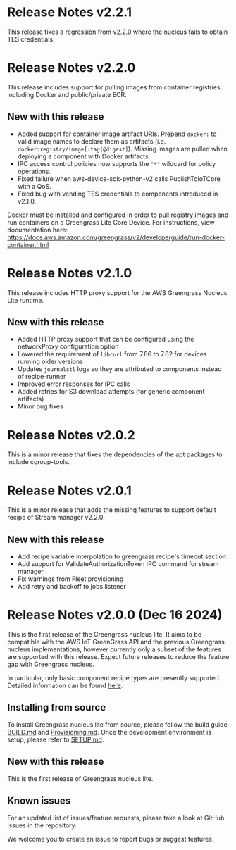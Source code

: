 # Release Notes v2.2.1

This release fixes a regression from v2.2.0 where the nucleus fails to obtain
TES credentials.

# Release Notes v2.2.0

This release includes support for pulling images from container registries,
including Docker and public/private ECR.

## New with this release

- Added support for container image artifact URIs. Prepend `docker:` to valid
  image names to declare them as artifacts (i.e.
  `docker:registry/image[:tag|@digest]`). Missing images are pulled when
  deploying a component with Docker artifacts.
- IPC access control policies now supports the `"*"` wildcard for policy
  operations.
- Fixed failure when aws-device-sdk-python-v2 calls PublishToIoTCore with a QoS.
- Fixed bug with vending TES credentials to components introduced in v2.1.0.

Docker must be installed and configured in order to pull registry images and run
containers on a Greengrass Lite Core Device. For instructions, view
documentation here:
https://docs.aws.amazon.com/greengrass/v2/developerguide/run-docker-container.html

# Release Notes v2.1.0

This release includes HTTP proxy support for the AWS Greengrass Nucleus Lite
runtime.

## New with this release

- Added HTTP proxy support that can be configured using the networkProxy
  configuration option
- Lowered the requirement of `libcurl` from 7.86 to 7.82 for devices running
  older versions
- Updates `journalctl` logs so they are attributed to components instead of
  recipe-runner
- Improved error responses for IPC calls
- Added retries for S3 download attempts (for generic component artifacts)
- Minor bug fixes

# Release Notes v2.0.2

This is a minor release that fixes the dependencies of the apt packages to
include cgroup-tools.

# Release Notes v2.0.1

This is a minor release that adds the missing features to support default recipe
of Stream manager v2.2.0.

## New with this release

- Add recipe variable interpolation to greengrass recipe's timeout section
- Add support for ValidateAuthorizationToken IPC command for stream manager
- Fix warnings from Fleet provisioning
- Add retry and backoff to jobs listener

# Release Notes v2.0.0 (Dec 16 2024)

This is the first release of the Greengrass nucleus lite. It aims to be
compatible with the AWS IoT GreenGrass API and the previous Greengrass nucleus
implementations, however currently only a subset of the features are supported
with this release. Expect future releases to reduce the feature gap with
Greengrass nucleus.

In particular, only basic component recipe types are presently supported.
Detailed information can be found [here](./docs/RECIPE_SUPPORT_CHANGES.md).

## Installing from source

To install Greengrass nucleus lite from source, please follow the build guide
[BUILD.md](./docs/BUILD.md) and [Provisioning.md](./docs/Provisioning.md). Once
the development environment is setup, please refer to
[SETUP.md](./docs/SETUP.md).

## New with this release

This is the first release of Greengrass nucleus lite.

## Known issues

For an updated list of issues/feature requests, please take a look at GitHub
issues in the repository.

We welcome you to create an issue to report bugs or suggest features.
